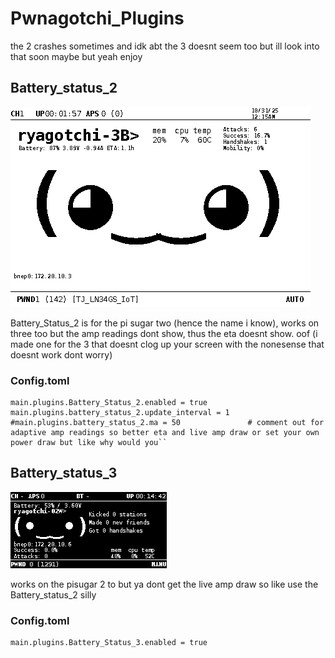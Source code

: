 # Pwnagotchi_Plugins
the 2 crashes sometimes and idk abt the 3 doesnt seem too but ill look into that soon maybe but yeah enjoy
## Battery_status_2
![alt text](https://github.com/Ryanwires/Pwnagotchi_Plugins/blob/main/pwnagotchi_3B2.png)

Battery_Status_2 is for the pi sugar two (hence the name i know), works on three too but the amp readings dont show, thus the eta doesnt show. oof (i made one for the 3 that doesnt clog up your screen with the nonesense that doesnt work dont worry)

### Config.toml
```
main.plugins.Battery_Status_2.enabled = true
main.plugins.battery_status_2.update_interval = 1
#main.plugins.battery_status_2.ma = 50               # comment out for adaptive amp readings so better eta and live amp draw or set your own power draw but like why would you``
```

## Battery_status_3    
![alt text](https://github.com/Ryanwires/Pwnagotchi_Plugins/blob/main/pwnagotchi_02W3.png)


works on the pisugar 2 to but ya dont get the live amp draw so like use the Battery_status_2 silly

### Config.toml
```
main.plugins.Battery_Status_3.enabled = true
```

